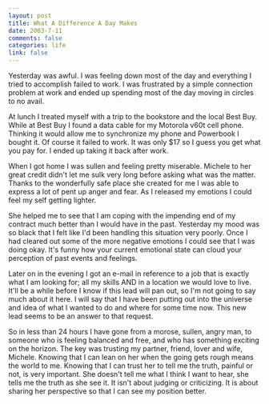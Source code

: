 ```yaml
--- 
layout: post
title: What A Difference A Day Makes
date: 2003-7-11
comments: false
categories: life
link: false
---
```

Yesterday was awful. I was feeling down most of the day and everything I tried to accomplish failed to work. I was frustrated by a simple connection problem at work and ended up spending most of the day moving in circles to no avail.

At lunch I treated myself with a trip to the bookstore and the local Best Buy. While at Best Buy I found a data cable for my Motorola v60t cell phone. Thinking it would allow me to synchronize my phone and Powerbook I bought it. Of course it failed to work. It was only $17 so I guess you get what you pay for. I ended up taking it back after work.

When I got home I was sullen and feeling pretty miserable. Michele to her great credit didn't let me sulk very long before asking what was the matter. Thanks to  the wonderfully safe place she created for me I was able to express a lot of pent up anger and fear.  As I released my emotions I could feel my self getting lighter.

She helped me to see that I am coping with the impending end of my contract much better than I would have in the past. Yesterday my mood was so black that I felt like I'd been handling this situation very poorly. Once I had cleared out some of the more negative emotions I could see that I was doing okay. It's funny how your current emotional state can cloud your perception of past events and feelings.

Later on in the evening I got an e-mail in reference to a job that is exactly what I am looking for; all my skills AND in a location we would love to live. It'll be a while before I know if this lead will pan out, so I'm not going to say much about it here. I will say that I have been putting out into the universe and idea of what I wanted to do and where for some time now. This new lead seems to be an answer to that request.

So in less than 24 hours I have gone from a morose, sullen, angry man, to someone who is feeling balanced and free, and who has something exciting on the horizon. The key was trusting my partner, friend, lover and wife, Michele. Knowing that I can lean on her when the going gets rough means the world to me. Knowing that I can trust her to tell me the truth, painful or not, is very important. She doesn't tell me what I think I want to hear, she tells me the truth as she see it. It isn't about judging or criticizing. It is about sharing her perspective so that I can see my position better.
